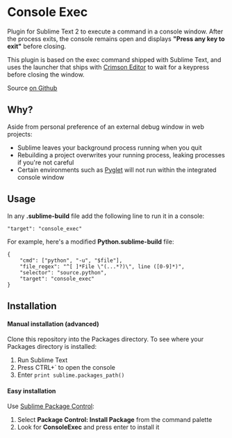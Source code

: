 Console Exec
============

Plugin for Sublime Text 2 to execute a command in a console window.
After the process exits, the console remains open and displays **"Press
any key to exit"** before closing.

This plugin is based on the exec command shipped with Sublime Text, and
uses the launcher that ships with [Crimson Editor](http://crimsoneditor.com)
to wait for a keypress before closing the window.

Source [on Github](http://github.com/joeyespo/sublimetext-console-exec)


Why?
----

Aside from personal preference of an external debug window in web projects:

- Sublime leaves your background process running when you quit
- Rebuilding a project overwrites your running process, leaking processes if you're not careful
- Certain environments such as [Pyglet](http://www.pyglet.org/) will not run within the integrated console window


Usage
-----

In any **.sublime-build** file add the following line to run it in a console:

    "target": "console_exec"

For example, here's a modified **Python.sublime-build** file:

    {
        "cmd": ["python", "-u", "$file"],
        "file_regex": "^[ ]*File \"(...*?)\", line ([0-9]*)",
        "selector": "source.python",
        "target": "console_exec"
    }


Installation
------------

#### Manual installation (advanced)

Clone this repository into the Packages directory. To see where your Packages
directory is installed:

1. Run Sublime Text
2. Press CTRL+` to open the console
3. Enter `print sublime.packages_path()`

#### Easy installation

Use [Sublime Package Control](http://wbond.net/sublime_packages/package_control):

1. Select **Package Control: Install Package** from the command palette
2. Look for **ConsoleExec** and press enter to install it
